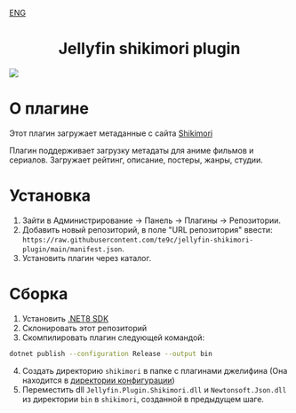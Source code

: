 [ENG](README_ENG.md)
<h1 align="center">Jellyfin shikimori plugin</h1>
<img align="center" src="https://shikimori.one/assets/layouts/l-top_menu-v2/glyph.svg" />

# О плагине

Этот плагин загружает метаданные с сайта [Shikimori](https://shikimori.one)

Плагин поддерживает загрузку метадаты для аниме фильмов и сериалов. Загружает
рейтинг, описание, постеры, жанры, студии.

# Установка

1. Зайти в Администрирование -> Панель -> Плагины -> Репозитории.
2. Добавить новый репозиторий, в поле "URL репозитория" ввести: `https://raw.githubusercontent.com/te9c/jellyfin-shikimori-plugin/main/manifest.json`.
3. Установить плагин через каталог.

# Сборка

1. Установить [.NET8 SDK](https://dotnet.microsoft.com/en-us/download/dotnet/8.0)
2. Склонировать этот репозиторий
3. Скомпилировать плагин следующей командой:
```bash
dotnet publish --configuration Release --output bin
```
4. Создать директорию `shikimori` в папке с плагинами джелифина (Она находится в [директории конфигурации](https://jellyfin.org/docs/general/administration/configuration#configuration-directory))
5. Переместить dll `Jellyfin.Plugin.Shikimori.dll` и `Newtonsoft.Json.dll` из директории `bin` в `shikimori`, созданной в предыдущем шаге.
